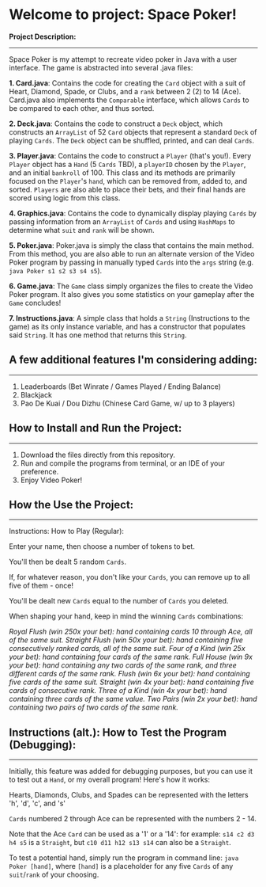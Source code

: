 # Welcome to project: Space Poker!

**Project Description:**
***
Space Poker is my attempt to recreate video poker in Java with a user interface.
The game is abstracted into several .java files:

**1. Card.java**: Contains the code for creating the `Card` object with a suit of Heart, Diamond, Spade, or Clubs, and a `rank` between 2 (2) to 14 (Ace). Card.java also implements the `Comparable` interface, which allows `Cards` to be compared to each other, and thus sorted.

**2. Deck.java**: Contains the code to construct a `Deck` object, which constructs an `ArrayList` of 52 `Card` objects that represent a standard `Deck` of playing `Cards`. The `Deck` object can be shuffled, printed, and can deal `Cards`.

**3. Player.java**: Contains the code to construct a `Player` (that's you!). Every `Player` object has a `Hand` (5 `Cards` TBD), a `playerID` chosen by the `Player`, and an initial `bankroll` of 100. This class and its methods are primarily focused on the `Player`'s `hand`, which can be removed from, added to, and sorted. `Players` are also able to place their bets, and their final hands are scored using logic from this class.

**4. Graphics.java**: Contains the code to dynamically display playing `Cards` by passing information from an `ArrayList` of `Cards` and using `HashMaps` to determine what `suit` and `rank` will be shown.

**5. Poker.java**: Poker.java is simply the class that contains the main method. From this method, you are also able to run an alternate version of the Video Poker program by passing in manually typed `Cards` into the `args` string (e.g. `java Poker s1 s2 s3 s4 s5`).

**6. Game.java**: The `Game` class simply organizes the files to create the Video Poker program. It also gives you some statistics on your gameplay after the `Game` concludes!

**7. Instructions.java**: A simple class that holds a `String` (Instructions to the game) as its only instance variable, and has a constructor that populates said `String`. It has one method that returns this `String`.


## A few additional features I'm considering adding:
***
1. Leaderboards (Bet Winrate / Games Played / Ending Balance)
2. Blackjack
3. Pao De Kuai / Dou Dizhu (Chinese Card Game, w/ up to 3 players)



## How to Install and Run the Project:
***
1. Download the files directly from this repository.
2. Run and compile the programs from terminal, or an IDE of your preference.
3. Enjoy Video Poker!


## How the Use the Project:
***                                                                   
Instructions: How to Play (Regular):

Enter your name, then choose a number of tokens to bet.

You'll then be dealt 5 random `Cards`. 

If, for whatever reason, you don't like your `Cards`, you can remove up to all five of them - once!

You'll be dealt new `Cards` equal to the number of `Cards` you deleted.

When shaping your hand, keep in mind the winning `Cards` combinations:

*Royal Flush (win 250x your bet): hand containing cards 10 through Ace, all of the same suit.
Straight Flush (win 50x your bet): hand containing five consecutively ranked cards, all of the same suit.
Four of a Kind (win 25x your bet): hand containing four cards of the same rank.
Full House (win 9x your bet): hand containing any two cards of the same rank, and three different cards of the same rank.
Flush (win 6x your bet): hand containing five cards of the same suit.
Straight (win 4x your bet): hand containing five cards of consecutive rank.
Three of a Kind (win 4x your bet): hand containing three cards of the same value.
Two Pairs (win 2x your bet): hand containing two pairs of two cards of the same rank.*

## Instructions (alt.): How to Test the Program (Debugging):
***

Initially, this feature was added for debugging purposes, but you can use it to test out a `Hand`, or my overall program! Here's how it works:

Hearts, Diamonds, Clubs, and Spades can be represented with the letters 'h', 'd', 'c', and 's'

`Cards` numbered 2 through Ace can be represented with the numbers 2 - 14.

Note that the Ace `Card` can be used as a '1' or a '14': for example: `s14 c2 d3 h4 s5` is a `Straight`, but `c10 d11 h12 s13 s14` can also be a `Straight`.

To test a potential hand, simply run the program in command line: `java Poker [hand]`, where `[hand]` is a placeholder for any five `Cards` of any `suit`/`rank` of your choosing.

